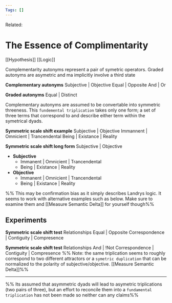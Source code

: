 ```yaml
---
Tags: []
---
```

Related: 
# The Essence of Complimentarity
[[Hypothesis]] [[Logic]]

Complementarity autonyms represent a pair of symetric operators.
Graded autonyms are asymetric and ma implicitly involve a third state

**Complementary autonyms**
Subjective | Objective 
Equal | Opposite
And | Or

**Graded autonyms**
Equal | Distinct

Complementary autonyms are assumed to be convertable into symmetric threeness. This `fundemental triplication` takes only one form; a set of three terms that correspond to and describe either term within the symetrical dyads.

**Symmetric scale shift example**
Subjective | Objective 
Immannent | Omnicient | Trancendental
Being | Existance | Reality

**Symmetric scale shift long form**
Subjective | Objective 
- **Subjective** 
 	- Immanent | Omnicient | Trancendental 
 	- Being | Existance | Reality
- **Objective** 
	- Immanent | Omnicient | Trancendental
	- Being | Existance | Reality

%% This may be confirmation bias as it simply describes Landrys logic. It seems to work with alternative examples such as below. Make sure to examine them and [[Measure Semantic Delta]] for yourself though%%

## Experiments
**Symmetric scale shift test**
Relationships
Equal | Opposite 
Correspondence | Contiguity | Compresence 

**Symmetric scale shift test**
Relationships
And | !Not
Correspondence | Contiguity | Compresence
%% Note: the same triplication seems to roughly correspond to two different attractors or a `symetric duplication` that can be normalized to the polarity of subjective/objective. [[Measure Semantic Delta]]%%

----

%% Its assumed that asymmetric dyads will lead to asymetric triplications (two pairs of three), but an effort to reconcile them into a `fundamental triplication` has not been made so neither can any claims%%
